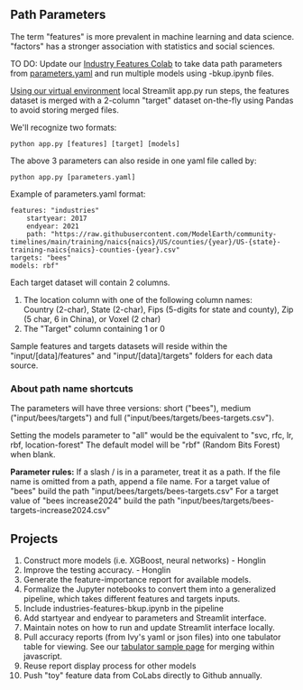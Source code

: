 ## Path Parameters

The term "features" is more prevalent in machine learning and data science.
"factors" has a stronger association with statistics and social sciences.

TO DO: Update our [Industry Features Colab](https://colab.research.google.com/drive/1HJnuilyEFjBpZLrgxDa4S0diekwMeqnh?usp=sharing) to take data path parameters from [parameters.yaml](../../RealityStream/parameters.yaml) and run multiple models using -bkup.ipynb files. 

[Using our virtual environment](./) local Streamlit app.py run steps, the features dataset is merged with a 2-column "target" dataset on-the-fly using Pandas to avoid storing merged files.

We'll recognize two formats:

	python app.py [features] [target] [models]

The above 3 parameters can also reside in one yaml file called by:

	python app.py [parameters.yaml]

Example of parameters.yaml format:

	features: "industries"
		startyear: 2017
		endyear: 2021
	 	path: "https://raw.githubusercontent.com/ModelEarth/community-timelines/main/training/naics{naics}/US/counties/{year}/US-{state}-training-naics{naics}-counties-{year}.csv"
	targets: "bees"
	models: rbf"


Each target dataset will contain 2 columns.  
1. The location column with one of the following column names:  
Country (2-char), State (2-char), Fips (5-digits for state and county), Zip (5 char, 6 in China), or Voxel (2 char)
2. The "Target" column containing 1 or 0

Sample features and targets datasets will reside within the "input/[data]/features" and "input/[data]/targets" folders for each data source.

### About path name shortcuts

The parameters will have three versions: short ("bees"), medium ("input/bees/targets") and full ("input/bees/targets/bees-targets.csv").

Setting the models parameter to "all" would be the equivalent to "svc, rfc, lr, rbf, location-forest"
The default model will be "rbf" (Random Bits Forest) when blank.

**Parameter rules:**
If a slash / is in a parameter, treat it as a path.
If the file name is omitted from a path, append a file name.
For a target value of "bees" build the path "input/bees/targets/bees-targets.csv"
For a target value of "bees increase2024" build the path "input/bees/targets/bees-targets-increase2024.csv"

## Projects

1. Construct more models (i.e. XGBoost, neural networks) - Honglin
2. Improve the testing accuracy. - Honglin
3. Generate the feature-importance report for available models.
4. Formalize the Jupyter notebooks to convert them into a generalized pipeline, which takes different features and targets inputs.
5. Include industries-features-bkup.ipynb in the pipeline
6. Add startyear and endyear to parameters and Streamlit interface.
7. Maintain notes on how to run and update Streamlit interface locally.
8. Pull accuracy reports (from Ivy's yaml or json files) into one tabulator table for viewing. See our [tabulator sample page](../../data-pipeline/timelines/tabulator/) for merging within javascript.
9. Reuse report display process for other models
10. Push "toy" feature data from CoLabs directly to Github annually.

